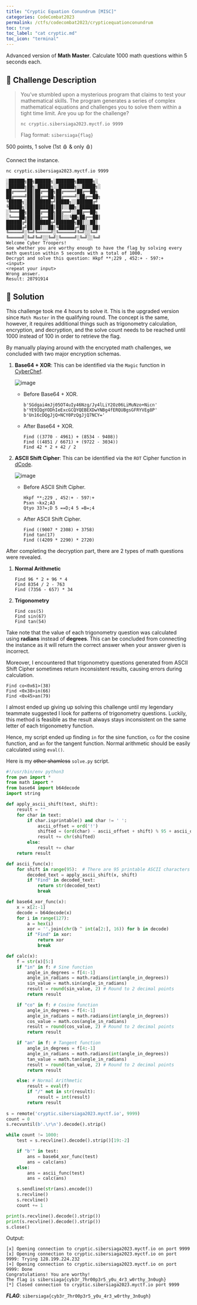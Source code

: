```yaml
---
title: "Cryptic Equation Conundrum [MISC]"
categories: CodeCombat2023
permalink: /ctfs/codecombat2023/crypticequationconundrum
toc: true
toc_label: "cat cryptic.md"
toc_icon: "terminal"
---
```


Advanced version of **Math Master**. Calculate 1000 math questions within 5 seconds each.

## 📁 Challenge Description

>You've stumbled upon a mysterious program that claims to test your mathematical skills. The program generates a series of complex mathematical equations and challenges you to solve them within a tight time limit. Are you up for the challenge?
>
>`nc cryptic.sibersiaga2023.myctf.io 9999`
>
>Flag format: `sibersiaga{flag}`

500 points, 1 solve (1st 🩸 & only 🩸)

Connect the instance.

```
nc cryptic.sibersiaga2023.myctf.io 9999

░██████╗██╗██████╗░███████╗██████╗░  ░██████╗██╗░█████╗░░██████╗░░█████╗░
██╔════╝██║██╔══██╗██╔════╝██╔══██╗  ██╔════╝██║██╔══██╗██╔════╝░██╔══██╗
╚█████╗░██║██████╦╝█████╗░░██████╔╝  ╚█████╗░██║███████║██║░░██╗░███████║
░╚═══██╗██║██╔══██╗██╔══╝░░██╔══██╗  ░╚═══██╗██║██╔══██║██║░░╚██╗██╔══██║
██████╔╝██║██████╦╝███████╗██║░░██║  ██████╔╝██║██║░░██║╚██████╔╝██║░░██║
╚═════╝░╚═╝╚═════╝░╚══════╝╚═╝░░╚═╝  ╚═════╝░╚═╝╚═╝░░╚═╝░╚═════╝░╚═╝░░╚═╝
Welcome Cyber Troopers!
See whether you are worthy enough to have the flag by solving every math question within 5 seconds with a total of 1000.
Decrypt and solve this question: Hkpf **;229 , 452:+ - 597:+
<input>
<repeat your input>
Wrong answer.
Result: 20791914
```

## 🚩 Solution

This challenge took me 4 hours to solve it. This is the upgraded version since `Math Master` in the qualifying round. The concept is the same, however, it requires additional things such as trigonometry calculation, encryption, and decryption, and the solve count needs to be reached until 1000 instead of 100 in order to retrieve the flag.

By manually playing around with the encrypted math challenges, we concluded with two major encryption schemas.

1. **Base64 + XOR**: This can be identified via the `Magic` function in [CyberChef](https://gchq.github.io/CyberChef/).

   ![image](https://github.com/pikaroot/pikaroot.github.io/assets/107750005/210f0fa1-52d3-4042-a98f-9f1fac2e1570)

   - Before Base64 + XOR.

     ```
     b'SGdgai4mJj05OT4uIy46Nzg/Jy4lLiY2Oz06LiMuNzo+Nicn'
     b'YE9IQgYODhIeExcGCQYQEBEXDwYNBg4fERQUBgsGFRYVEg8P'
     b'Un16cDQgJjQ+NCY0PzQgJjQ7NCY='
     ```
   
   - After Base64 + XOR.

     ```
     Find ((3770 - 4961) + (8534 - 9408))
     Find ((4851 / 6671) + (9722 - 3034))
     Find 42 * 2 + 42 / 2
     ```

1. **ASCII Shift Cipher**: This can be identified via the `ROT` Cipher function in [dCode](https://www.dcode.fr/rot-cipher).

   ![image](https://github.com/pikaroot/pikaroot.github.io/assets/107750005/ce55428c-ec37-40e2-9924-b5b2f92cd49b)

   - Before ASCII Shift Cipher.

     ```
     Hkpf **;229 , 452:+ - 597:+
     Psxn ~kx2;A3
     Qtyo 33?=;D 5 ==D;4 5 =B=;4
     ```
  
   - After ASCII Shift Cipher.

     ```
     Find ((9007 * 2308) + 3758)
     Find tan(17)
     Find ((4209 * 2290) * 2720)
     ```

After completing the decryption part, there are 2 types of math questions were revealed.

1. **Normal Arithmetic**
   
   ```
   Find 96 * 2 + 96 * 4
   Find 8354 / 2 - 763
   Find (7356 - 657) * 34
   ```
2. **Trigonometry**
   
   ```
   Find cos(5)
   Find sin(67)
   Find tan(54)
   ```

Take note that the value of each trigonometry question was calculated using **radians** instead of **degrees**. This can be concluded from connecting the instance as it will return the correct answer when your answer given is incorrect.

Moreover, I encountered that trigonometry questions generated from ASCII Shift Cipher sometimes return inconsistent results, causing errors during calculation.

```
Find co<0x61>(38)
Find <0x38>in(66)
Find <0x45>an(79)
```

I almost ended up giving up solving this challenge until my legendary teammate suggested I look for patterns of trigonometry questions. Luckily, this method is feasible as the result always stays inconsistent on the same letter of each trigonometry function.

Hence, my script ended up finding `in` for the sine function, `co` for the cosine function, and `an` for the tangent function. Normal arithmetic should be easily calculated using `eval()`.

Here is my ~~other shamless~~ `solve.py` script.

```python
#!/usr/bin/env python3
from pwn import *
from math import *
from base64 import b64decode
import string

def apply_ascii_shift(text, shift):
    result = ""
    for char in text:
        if char.isprintable() and char != ' ':
            ascii_offset = ord('!')
            shifted = (ord(char) - ascii_offset + shift) % 95 + ascii_offset
            result += chr(shifted)
        else:
            result += char
    return result

def ascii_func(x):
	for shift in range(95):  # There are 95 printable ASCII characters
		decoded_text = apply_ascii_shift(x, shift)
		if "Find" in decoded_text:
			return str(decoded_text)
			break

def base64_xor_func(x):
	x = x[2:-1]
	decode = b64decode(x)
	for i in range(127):
		a = hex(i)
		xor = ''.join(chr(b ^ int(a[2:], 16)) for b in decode)
		if "Find" in xor:
			return xor
			break

def calc(x):
	f = str(x)[5:]
	if "in" in f: # Sine function
		angle_in_degrees = f[4:-1]
		angle_in_radians = math.radians(int(angle_in_degrees))
		sin_value = math.sin(angle_in_radians)
		result = round(sin_value, 2) # Round to 2 decimal points
		return result

	if "co" in f: # Cosine function
		angle_in_degrees = f[4:-1]
		angle_in_radians = math.radians(int(angle_in_degrees))
		cos_value = math.cos(angle_in_radians)
		result = round(cos_value, 2) # Round to 2 decimal points
		return result

	if "an" in f: # Tangent function
		angle_in_degrees = f[4:-1]
		angle_in_radians = math.radians(int(angle_in_degrees))
		tan_value = math.tan(angle_in_radians)
		result = round(tan_value, 2) # Round to 2 decimal points
		return result

	else: # Normal Arithmetic
		result = eval(f)
		if "/" not in str(result):
			result = int(result)
		return result
	
s = remote('cryptic.sibersiaga2023.myctf.io', 9999)
count = 0
s.recvuntil(b'.\r\n').decode().strip()

while count != 1000:
	test = s.recvline().decode().strip()[19:-2]

	if "b'" in test:
		ans = base64_xor_func(test)
		ans = calc(ans)
	else:
		ans = ascii_func(test)
		ans = calc(ans)

	s.sendline(str(ans).encode())
	s.recvline()
	s.recvline()
	count += 1

print(s.recvline().decode().strip())
print(s.recvline().decode().strip())
s.close()
```
Output:
```
[x] Opening connection to cryptic.sibersiaga2023.myctf.io on port 9999
[x] Opening connection to cryptic.sibersiaga2023.myctf.io on port 9999: Trying 128.199.224.232
[+] Opening connection to cryptic.sibersiaga2023.myctf.io on port 9999: Done
Congratulations! You are worthy!
The flag is sibersiaga{cyb3r_7hr00p3r5_y0u_4r3_w0rthy_3n0ugh}
[*] Closed connection to cryptic.sibersiaga2023.myctf.io port 9999
```

***FLAG***: `sibersiaga{cyb3r_7hr00p3r5_y0u_4r3_w0rthy_3n0ugh}`
